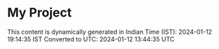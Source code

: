 # My Project

This content is dynamically generated in Indian Time (IST): 2024-01-12 19:14:35 IST
Converted to UTC: 2024-01-12 13:44:35 UTC
